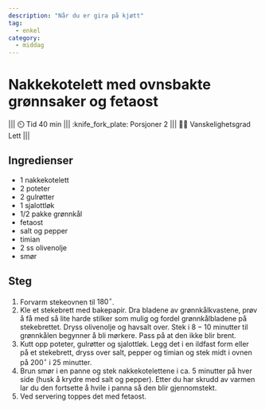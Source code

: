 ```yaml
---
description: "Når du er gira på kjøtt"
tag:
  - enkel
category:
  - middag
---
```


# Nakkekotelett med ovnsbakte grønnsaker og fetaost

||| :timer_clock: Tid
40 min
||| :knife_fork_plate: Porsjoner
2
||| :cook: Vanskelighetsgrad
Lett
|||

## Ingredienser

- 1 nakkekotelett
- 2 poteter
- 2 gulrøtter
- 1 sjalottløk
- 1/2 pakke grønnkål
- fetaost
- salt og pepper
- timian
- 2 ss olivenolje
- smør

## Steg

1. Forvarm stekeovnen til $180^\circ$.
2. Kle et stekebrett med bakepapir. Dra bladene av grønnkålkvastene, prøv å få med så
   lite harde stilker som mulig og fordel grønnkålbladene på stekebrettet. Dryss
   olivenolje og havsalt over. Stek i $8-10$ minutter til grønnkålen begynner å bli
   mørkere. Pass på at den ikke blir brent.
3. Kutt opp poteter, gulrøtter og sjalottløk. Legg det i en ildfast form eller på et
   stekebrett, dryss over salt, pepper og timian og stek midt i ovnen på $200^\circ$ i
   $25$ minutter.
4. Brun smør i en panne og stek nakkekotelettene i ca. $5$ minutter på hver side (husk å
   krydre med salt og pepper). Etter du har skrudd av varmen lar du den fortsette å
   hvile i panna så den blir gjennomstekt.
5. Ved servering toppes det med fetaost.
